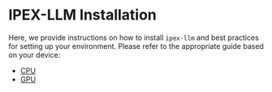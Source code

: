 # IPEX-LLM Installation

Here, we provide instructions on how to install `ipex-llm` and best practices for setting up your environment. Please refer to the appropriate guide based on your device:

- [CPU](./install_cpu.md)
- [GPU](./install_gpu.md)
